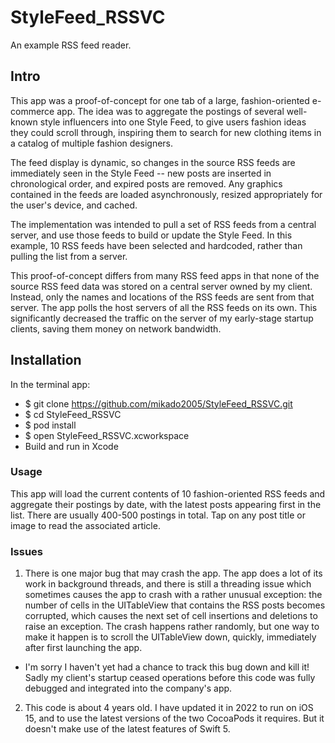 # StyleFeed_RSSVC
An example RSS feed reader.

## Intro
This app was a proof-of-concept for one tab of a large, fashion-oriented e-commerce app.  The idea was to aggregate the postings of several well-known style influencers into one Style Feed, to give users fashion ideas they could scroll through, inspiring them to search for new clothing items in a catalog of multiple fashion designers.

The feed display is dynamic, so changes in the source RSS feeds are immediately seen in the Style Feed -- new posts are inserted in chronological order, and expired posts are removed.  Any graphics contained in the feeds are loaded asynchronously, resized appropriately for the user's device, and cached.

The implementation was intended to pull a set of RSS feeds from a central server, and use those feeds to build or update the Style Feed.  In this example, 10 RSS feeds have been selected and hardcoded, rather than pulling the list from a server.

This proof-of-concept differs from many RSS feed apps in that none of the source RSS feed data was stored on a central server owned by my client.  Instead, only the names and locations of the RSS feeds are sent from that server.  The app polls the host servers of all the RSS feeds on its own.  This significantly decreased the traffic on the server of my early-stage startup clients, saving them money on network bandwidth.

## Installation
In the terminal app:
- $ git clone https://github.com/mikado2005/StyleFeed_RSSVC.git
- $ cd StyleFeed_RSSVC
- $ pod install
- $ open StyleFeed_RSSVC.xcworkspace
- Build and run in Xcode
### Usage
This app will load the current contents of 10 fashion-oriented RSS feeds and aggregate their postings by date, with the latest posts appearing first in the list.  There are usually 400-500 postings in total.  Tap on any post title or image to read the associated article.

### Issues
1. There is one major bug that may crash the app.  The app does a lot of its work in background threads, and there is still a threading issue which sometimes causes the app to crash with a rather unusual exception: the number of cells in the UITableView that contains the RSS posts becomes corrupted, which causes the next set of cell insertions and deletions to raise an exception.  The crash happens rather randomly, but one way to make it happen is to scroll the UITableView down, quickly, immediately after first launching the app.

* I'm sorry I haven't yet had a chance to track this bug down and kill it!  Sadly my client's startup ceased operations before this code was fully debugged and integrated into the company's app.

2. This code is about 4 years old.  I have updated it in 2022 to run on iOS 15, and to use the latest versions of the two CocoaPods it requires.  But it doesn't make use of the latest features of Swift 5.

